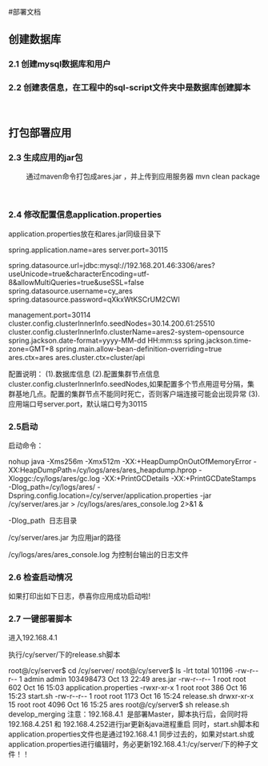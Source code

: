#部署文档

## 创建数据库 
### 2.1 创建mysql数据库和用户


### 2.2 创建表信息，在工程中的sql-script文件夹中是数据库创建脚本
            

## 打包部署应用 
### 2.3 生成应用的jar包
         通过maven命令打包成ares.jar ，并上传到应用服务器
mvn clean package

           
### 2.4 修改配置信息application.properties 
application.properties放在和ares.jar同级目录下

spring.application.name=ares
server.port=30115

spring.datasource.url=jdbc:mysql://192.168.201.46:3306/ares?useUnicode=true&characterEncoding=utf-8&allowMultiQueries=true&useSSL=false
spring.datasource.username=cy_ares
spring.datasource.password=qXkxWtKSCrUM2CWI

management.port=30114
cluster.config.clusterInnerInfo.seedNodes=30.14.200.61:25510
cluster.config.clusterInnerInfo.clusterName=ares2-system-opensource
spring.jackson.date-format=yyyy-MM-dd HH:mm:ss
spring.jackson.time-zone=GMT+8
spring.main.allow-bean-definition-overriding=true
ares.ctx=ares
ares.cluster.ctx=cluster/api


配置说明： 
(1).数据库信息
(2).配置集群节点信息cluster.config.clusterInnerInfo.seedNodes,如果配置多个节点用逗号分隔，集群基地几点。配置的集群节点不能同时死亡，否则客户端连接可能会出现异常
(3).应用端口号server.port，默认端口号为30115


### 2.5启动

启动命令： 

nohup java -Xms256m -Xmx512m -XX:+HeapDumpOnOutOfMemoryError -XX:HeapDumpPath=/cy/logs/ares/ares_heapdump.hprop -Xloggc:/cy/logs/ares/gc.log -XX:+PrintGCDetails -XX:+PrintGCDateStamps -Dlog_path=/cy/logs/ares/ -Dspring.config.location=/cy/server/application.properties -jar /cy/server/ares.jar > /cy/logs/ares/ares_console.log 2>&1 &


-Dlog_path  日志目录

/cy/server/ares.jar 为应用jar的路径

/cy/logs/ares/ares_console.log 为控制台输出的日志文件



### 2.6 检查启动情况
如果打印出如下日志，恭喜你应用成功启动啦!



### 2.7 一键部署脚本

进入192.168.4.1

执行/cy/server/下的release.sh脚本

root@/cy/server$ cd /cy/server/
root@/cy/server$ ls -lrt
total 101196
-rw-r--r--  1 admin admin 103498473 Oct 13 22:49 ares.jar
-rw-r--r--  1 root  root        602 Oct 16 15:03 application.properties
-rwxr-xr-x  1 root  root        386 Oct 16 15:23 start.sh
-rw-r--r--  1 root  root       1173 Oct 16 15:24 release.sh
drwxr-xr-x 15 root  root       4096 Oct 16 15:25 ares
root@/cy/server$ sh release.sh develop_merging
注意：192.168.4.1  是部署Master，脚本执行后，会同时将192.168.4.251 和 192.168.4.252进行jar更新&java进程重启
同时，start.sh脚本和application.properties文件也是通过192.168.4.1 同步过去的，如果对start.sh或application.properties进行编辑时，务必更新192.168.4.1:/cy/server/下的种子文件！！

